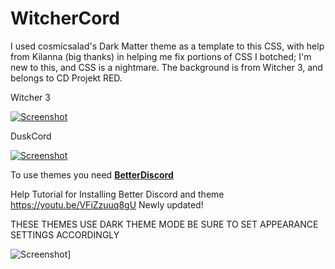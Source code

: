 # WitcherCord
 I used cosmicsalad's Dark Matter theme as a template to this CSS, with help from Kilanna (big thanks) in helping me fix portions of CSS I botched; I'm new to this, and CSS is a nightmare. The background is from Witcher 3, and belongs to CD Projekt RED.

Witcher 3

[![Screenshot](http://i.imgur.com/PzP2Ekd.jpg)](http://i.imgur.com/LIowg6U.gifv "Click Me!")

DuskCord

[![Screenshot](http://i.imgur.com/56KWBGE.png)](http://i.imgur.com/HOc0X2j.gifv "Click Me!")

To use themes you need [__BetterDiscord__](https://betterdiscord.net/home/)

Help Tutorial for Installing Better Discord and theme https://youtu.be/VFiZzuuq8gU Newly updated!

THESE THEMES USE DARK THEME MODE BE SURE TO SET APPEARANCE SETTINGS ACCORDINGLY

![Screenshot](http://i.imgur.com/xCZ4FYZ.png)]
